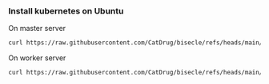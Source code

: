 ### Install kubernetes on Ubuntu

On master server
~~~bash
curl https://raw.githubusercontent.com/CatDrug/bisecle/refs/heads/main/Kubernetes/install-master.sh | sh
~~~

On worker server
~~~bash
curl https://raw.githubusercontent.com/CatDrug/bisecle/refs/heads/main/Kubernetes/install-worker.sh | sh
~~~